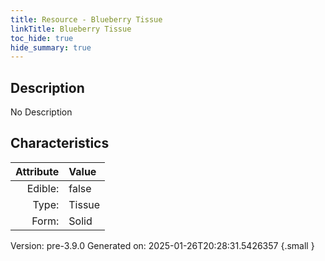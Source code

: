 ```yaml
---
title: Resource - Blueberry Tissue
linkTitle: Blueberry Tissue
toc_hide: true
hide_summary: true
---
```


## Description
No Description

## Characteristics

| Attribute      | Value |
|--------:|:------|
|Edible:|false|
|Type:|Tissue|
|Form:|Solid|
 



    

Version: pre-3.9.0 Generated on: 2025-01-26T20:28:31.5426357
{.small }
